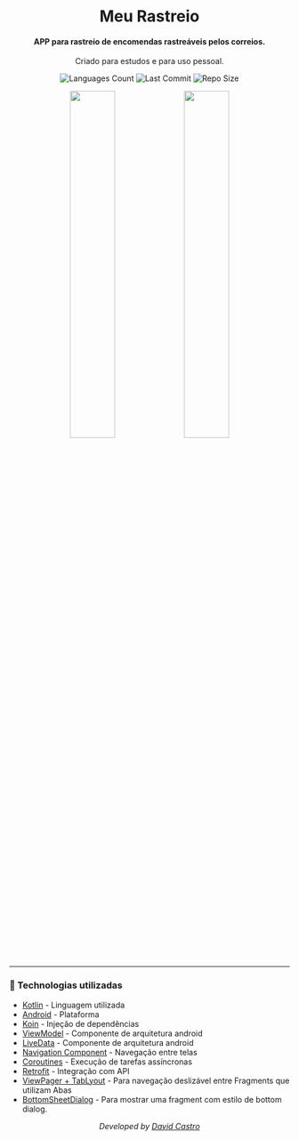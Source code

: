 <div  align="center">
<!-- Top Image and Title -->
<h1>
Meu Rastreio
</h1>
<!-- Subtitle/Description -->
<h4>APP para rastreio de encomendas rastreáveis pelos correios.</h4>
  <p align="center">
  Criado para estudos e para uso pessoal.
  </p>
<p>
<!-- Image Shields -->
<img  alt="Languages Count"  src="https://img.shields.io/github/languages/count/dvd-castro/MeuRastreio">
<img  alt="Last Commit"  src="https://img.shields.io/github/last-commit/dvd-castro/MeuRastreio">
<img  alt="Repo Size"  src="https://img.shields.io/github/repo-size/dvd-castro/MeuRastreio">
</a>
</p>
  
<img  width="40%"  src="https://i.imgur.com/ZkebzKR.png">
<img  width="40%"  src="https://i.imgur.com/GBOKvdS.png">
</div>

---

### :rocket: Technologias utilizadas
- [Kotlin](https://kotlinlang.org) - Linguagem utilizada
- [Android](https://developer.android.com) - Plataforma
- [Koin](https://insert-koin.io) - Injeção de dependências
- [ViewModel](https://developer.android.com/topic/libraries/architecture/viewmodel) - Componente de arquitetura android
- [LiveData](https://developer.android.com/topic/libraries/architecture/livedata) - Componente de arquitetura android
- [Navigation Component](https://developer.android.com/guide/navigation/navigation-getting-started) - Navegação entre telas
- [Coroutines](https://developer.android.com/kotlin/coroutines) - Execução de tarefas assíncronas
- [Retrofit](https://square.github.io/retrofit) - Integração com API
- [ViewPager + TabLyout](https://developer.android.com/guide/navigation/navigation-swipe-view?hl=pt) - Para navegação deslizável entre Fragments que utilizam Abas
- [BottomSheetDialog](https://medium.com/android-dev-br/android-ui-bottom-sheet-4709cad826d2) - Para mostrar uma fragment com estilo de bottom dialog.

<div align="center">
<p><i>Developed by <a href="https://www.linkedin.com/in/dvdcastro/">David Castro</i></p>
</div>
<p>
